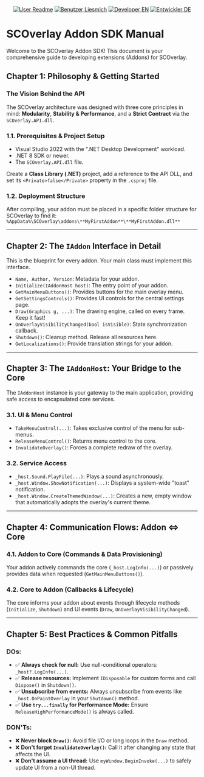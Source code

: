 <p align="center">
  <!-- Link zur englischen Benutzeranleitung -->
  <a href="../README.md"><img src="https://img.shields.io/badge/User-Readme-blue?style=for-the-badge" alt="User Readme"></a>
  <!-- Link zur deutschen Benutzeranleitung -->
  <a href="../README.de.md"><img src="https://img.shields.io/badge/Benutzer-Liesmich-gray?style=for-the-badge" alt="Benutzer Liesmich"></a>
  <!-- Link zum englischen Entwicklerhandbuch -->
  <a href="SDK_MANUAL.md"><img src="https://img.shields.io/badge/Developer-EN-orange?style=for-the-badge" alt="Developer EN"></a>
  <!-- Link zum deutschen Entwicklerhandbuch -->
  <a href="SDK_MANUAL.de.md"><img src="https://img.shields.io/badge/Entwickler-DE-gray?style=for-the-badge" alt="Entwickler DE"></a>
</p>

# SCOverlay Addon SDK Manual

Welcome to the SCOverlay Addon SDK! This document is your comprehensive guide to developing extensions (Addons) for SCOverlay.

## Chapter 1: Philosophy & Getting Started

### The Vision Behind the API
The SCOverlay architecture was designed with three core principles in mind: **Modularity**, **Stability & Performance**, and a **Strict Contract** via the `SCOverlay.API.dll`.

### 1.1. Prerequisites & Project Setup
- Visual Studio 2022 with the ".NET Desktop Development" workload.
- .NET 8 SDK or newer.
- The `SCOverlay.API.dll` file.

Create a **Class Library (.NET)** project, add a reference to the API DLL, and set its `<Private>false</Private>` property in the `.csproj` file.

### 1.2. Deployment Structure
After compiling, your addon must be placed in a specific folder structure for SCOverlay to find it:
`%AppData%\SCOverlay\addons\**MyFirstAddon**\**MyFirstAddon.dll**`

---

## Chapter 2: The `IAddon` Interface in Detail

This is the blueprint for every addon. Your main class must implement this interface.
*   `Name, Author, Version`: Metadata for your addon.
*   `Initialize(IAddonHost host)`: The entry point of your addon.
*   `GetMainMenuButtons()`: Provides buttons for the main overlay menu.
*   `GetSettingsControls()`: Provides UI controls for the central settings page.
*   `Draw(Graphics g, ...)`: The drawing engine, called on every frame. Keep it fast!
*   `OnOverlayVisibilityChanged(bool isVisible)`: State synchronization callback.
*   `Shutdown()`: Cleanup method. Release all resources here.
*   `GetLocalizations()`: Provide translation strings for your addon.

---

## Chapter 3: The `IAddonHost`: Your Bridge to the Core

The `IAddonHost` instance is your gateway to the main application, providing safe access to encapsulated core services.

### 3.1. UI & Menu Control
*   `TakeMenuControl(...)`: Takes exclusive control of the menu for sub-menus.
*   `ReleaseMenuControl()`: Returns menu control to the core.
*   `InvalidateOverlay()`: Forces a complete redraw of the overlay.

### 3.2. Service Access
*   `_host.Sound.PlayFile(...)`: Plays a sound asynchronously.
*   `_host.Window.ShowNotification(...)`: Displays a system-wide "toast" notification.
*   `_host.Window.CreateThemedWindow(...)`: Creates a new, empty window that automatically adopts the overlay's current theme.

---

## Chapter 4: Communication Flows: Addon <=> Core

### 4.1. Addon to Core (Commands & Data Provisioning)
Your addon actively commands the core (`_host.LogInfo(...)`) or passively provides data when requested (`GetMainMenuButtons()`).

### 4.2. Core to Addon (Callbacks & Lifecycle)
The core informs your addon about events through lifecycle methods (`Initialize`, `Shutdown`) and UI events (`Draw`, `OnOverlayVisibilityChanged`).

---

## Chapter 5: Best Practices & Common Pitfalls

### DOs:
*   ✅ **Always check for null:** Use null-conditional operators: `_host?.LogInfo(...)`.
*   ✅ **Release resources:** Implement `IDisposable` for custom forms and call `Dispose()` in `Shutdown()`.
*   ✅ **Unsubscribe from events:** Always unsubscribe from events like `_host.OnPaintOverlay` in your `Shutdown()` method.
*   ✅ **Use `try...finally` for Performance Mode:** Ensure `ReleaseHighPerformanceMode()` is always called.

### DON'Ts:
*   ❌ **Never block `Draw()`:** Avoid file I/O or long loops in the `Draw` method.
*   ❌ **Don't forget `InvalidateOverlay()`:** Call it after changing any state that affects the UI.
*   ❌ **Don't assume a UI thread:** Use `myWindow.BeginInvoke(...)` to safely update UI from a non-UI thread.